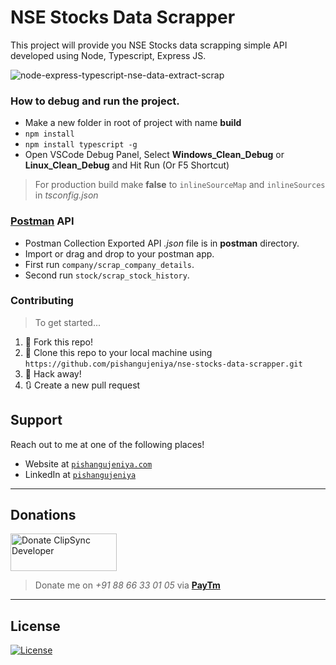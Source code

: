 # NSE Stocks Data Scrapper

This project will provide you NSE Stocks data scrapping simple API developed using Node, Typescript, Express JS.

<img src="https://repository-images.githubusercontent.com/266292612/8ce6be00-9d53-11ea-937c-8dfb73a190be" alt="node-express-typescript-nse-data-extract-scrap" />


### How to debug and run the project.
- Make a new folder in root of project with name **build**
- `npm install`
- `npm install typescript -g`
- Open VSCode Debug Panel, Select **Windows_Clean_Debug** or **Linux_Clean_Debug** and Hit Run (Or F5 Shortcut)
> For production build make **false** to `inlineSourceMap` and `inlineSources` in _tsconfig.json_

### [Postman](https://www.postman.com/) API
- Postman Collection Exported API _.json_ file is in **postman** directory.
- Import or drag and drop to your postman app.
- First run `company/scrap_company_details`.
- Second run `stock/scrap_stock_history`.



### Contributing

> To get started...

1. 🍴 Fork this repo!
2. 👯 Clone this repo to your local machine using `https://github.com/pishangujeniya/nse-stocks-data-scrapper.git`
3. 🔨 Hack away!
4. 🔃 Create a new pull request 


## Support

Reach out to me at one of the following places!

- Website at <a href="http://pishangujeniya.com" target="_blank">`pishangujeniya.com`</a>
- LinkedIn at <a href="https://www.linkedin.com/in/pishangujeniya/" target="_blank">`pishangujeniya`</a>

---

## Donations

<a href="http://pishangujeniya.com"><img src="https://www.worldfuturecouncil.org/wp-content/uploads/2018/09/Donate-Button-HEART.png" title="Donate ClipSync Developer" alt="Donate ClipSync Developer" width="170px" height="60px"></a>
> Donate me on _+91 88 66 33 01 05_ via <a href="http://paytm.com" target="_blank">**PayTm**</a>

---

## License

[![License](http://img.shields.io/:license-mit-blue.svg?style=flat-square)](https://github.com/pishangujeniya/clipsync-windows/blob/master/LICENSE)
